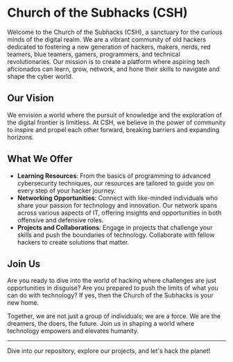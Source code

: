 # Church of the Subhacks (CSH)

Welcome to the Church of the Subhacks (CSH), a sanctuary for the curious minds of the digital realm. We are a vibrant community of old hackers dedicated to fostering a new generation of hackers, makers, nerds, red teamers, blue teamers, gamers, programmers, and technical revolutionaries. Our mission is to create a platform where aspiring tech aficionados can learn, grow, network, and hone their skills to navigate and shape the cyber world.

## Our Vision

We envision a world where the pursuit of knowledge and the exploration of the digital frontier is limitless. At CSH, we believe in the power of community to inspire and propel each other forward, breaking barriers and expanding horizons.

## What We Offer

- **Learning Resources**: From the basics of programming to advanced cybersecurity techniques, our resources are tailored to guide you on every step of your hacker journey.
- **Networking Opportunities**: Connect with like-minded individuals who share your passion for technology and innovation. Our network spans across various aspects of IT, offering insights and opportunities in both offensive and defensive roles.
- **Projects and Collaborations**: Engage in projects that challenge your skills and push the boundaries of technology. Collaborate with fellow hackers to create solutions that matter.

## Join Us

Are you ready to dive into the world of hacking where challenges are just opportunities in disguise? Are you prepared to push the limits of what you can do with technology? If yes, then the Church of the Subhacks is your new home.

Together, we are not just a group of individuals; we are a force. We are the dreamers, the doers, the future. Join us in shaping a world where technology empowers and elevates humanity.

---

Dive into our repository, explore our projects, and let's hack the planet!

